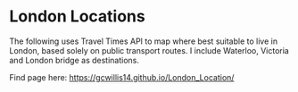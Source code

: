# London Locations
The following uses Travel Times API to map where best suitable to live in London, based solely on public transport routes. I include Waterloo, Victoria and London bridge as destinations.

Find page here: https://gcwillis14.github.io/London_Location/
